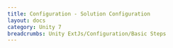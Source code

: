 ```yaml
---
title: Configuration - Solution Configuration
layout: docs
category: Unity 7
breadcrumbs: Unity ExtJs/Configuration/Basic Steps
---
```

